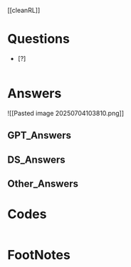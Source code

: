 [[cleanRL]]

# Questions

- [?] 

```python

```

# Answers
![[Pasted image 20250704103810.png]]
## GPT_Answers


## DS_Answers


## Other_Answers


# Codes

```python

```


# FootNotes
